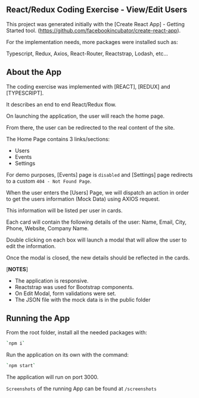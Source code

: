 ## React/Redux Coding Exercise - View/Edit Users

This project was generated initially with the [Create React App] - Getting Started tool. (https://github.com/facebookincubator/create-react-app). 

For the implementation needs, more packages were installed such as: 
 
Typescript, Redux, Axios, React-Router, Reactstrap, Lodash, etc...

## About the App

The coding exercise was implemented with [REACT], [REDUX] and [TYPESCRIPT].

It describes an end to end React/Redux flow.

On launching the application, the user will reach the home page.

From there, the user can be redirected to the real content of the site. 

The Home Page contains 3 links/sections:
- Users 
- Events
- Settings

For demo purposes, [Events] page is `disabled` and [Settings] page redirects to a custom `404 - Not Found Page`. 

When the user enters the [Users] Page, we will dispatch an action in order to get the users information (Mock Data) using AXIOS request.

This information will be listed per user in cards. 

Each card will contain the following details of the user: Name, Email, City, Phone, Website, Company Name.

Double clicking on each box will launch a modal that will allow the user to edit the information.

Once the modal is closed, the new details should be reflected in the cards.

[****NOTES****] 
- The application is responsive.
- Reactstrap was used for Bootstrap components. 
- On Edit Modal, form validations were set.
- The JSON file with the mock data is in the public folder 

## Running the App

From the root folder, install all the needed packages with:

```bash
`npm i`
```

Run the application on its own with the command:

```bash
`npm start`
```

The application will run on port 3000.

`Screenshots` of the running App can be found at `/screenshots`
